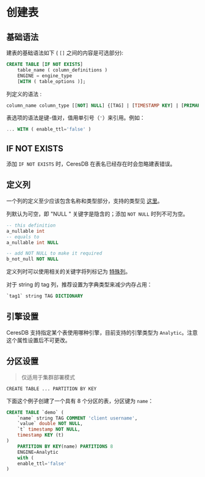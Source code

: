 # 创建表

## 基础语法

建表的基础语法如下 ( `[]` 之间的内容是可选部分):

```sql
CREATE TABLE [IF NOT EXISTS]
    table_name ( column_definitions )
    ENGINE = engine_type
    [WITH ( table_options )];
```

列定义的语法 :

```sql
column_name column_type [[NOT] NULL] {[TAG] | [TIMESTAMP KEY] | [PRIMARY KEY]} [DICTIONARY] [COMMENT '']
```

表选项的语法是键-值对，值用单引号（`'`）来引用。例如：

```sql
... WITH ( enable_ttl='false' )
```

## IF NOT EXISTS

添加 `IF NOT EXISTS` 时，CeresDB 在表名已经存在时会忽略建表错误。

## 定义列

一个列的定义至少应该包含名称和类型部分，支持的类型见 [这里](../model/data_types.md)。

列默认为可空，即 "NULL " 关键字是隐含的；添加 `NOT NULL` 时列不可为空。

```sql
-- this definition
a_nullable int
-- equals to
a_nullable int NULL

-- add NOT NULL to make it required
b_not_null NOT NULL
```

定义列时可以使用相关的关键字将列标记为 [特殊列](../model/special_columns.md)。

对于 string 的 tag 列，推荐设置为字典类型来减少内存占用：
```sql
`tag1` string TAG DICTIONARY
```

## 引擎设置

CeresDB 支持指定某个表使用哪种引擎，目前支持的引擎类型为 `Analytic`。注意这个属性设置后不可更改。

## 分区设置

> 仅适用于集群部署模式

```
CREATE TABLE ... PARTITION BY KEY
```

下面这个例子创建了一个具有 8 个分区的表，分区键为 `name`：

```sql
CREATE TABLE `demo` (
    `name` string TAG COMMENT 'client username',
    `value` double NOT NULL,
    `t` timestamp NOT NULL,
    timestamp KEY (t)
)
    PARTITION BY KEY(name) PARTITIONS 8
    ENGINE=Analytic
    with (
    enable_ttl='false'
)
```
